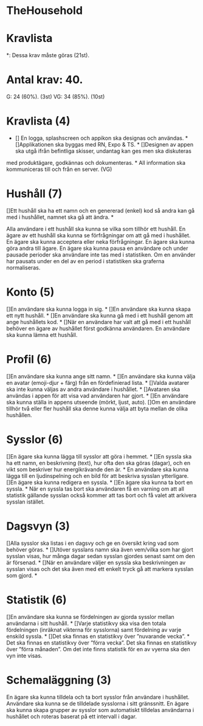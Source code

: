 # TheHousehold

# Kravlista
*: Dessa krav måste göras (21st).

# Antal krav: 40.
G: 24 (60%).  (3st)
VG: 34 (85%).
  (10st)

# Kravlista (4)
- [] En logga, splashscreen och appikon ska designas och användas. *
[]Applikationen ska byggas med RN, Expo & TS. *
[]Designen av appen ska utgå ifrån befintliga skisser, undantag kan ges men ska diskuteras

med produktägare, godkännas och dokumenteras. *
All information ska kommuniceras till och från en server. (VG)

# Hushåll (7)
[]Ett hushåll ska ha ett namn och en genererad (enkel) kod så andra kan gå med i hushållet,
namnet ska gå att ändra. *

Alla användare i ett hushåll ska kunna se vilka som tillhör ett hushåll.
En ägare av ett hushåll ska kunna se förfrågningar om att gå med i hushållet.
En ägare ska kunna acceptera eller neka förfrågningar.
En ägare ska kunna göra andra till ägare.
En ägare ska kunna pausa en användare och under pausade perioder ska användare inte
tas med i statistiken.
Om en använder har pausats under en del av en period i statistiken ska graferna
normaliseras.

# Konto (5)
[]En användare ska kunna logga in sig. *
[]En användare ska kunna skapa ett nytt hushåll. *
[]En användare ska kunna gå med i ett hushåll genom att ange hushållets kod. *
[]När en användare har valt att gå med i ett hushåll behöver en ägare av hushållet först
godkänna användaren.
En användare ska kunna lämna ett hushåll.

# Profil (6)
[]En användare ska kunna ange sitt namn. *
[]En användare ska kunna välja en avatar (emoji-djur + färg) från en fördefinierad lista. *
[]Valda avatarer ska inte kunna väljas av andra användare i hushållet. *
[]Avataren ska användas i appen för att visa vad användaren har gjort. *
[]En användare ska kunna ställa in appens utseende (mörkt, ljust, auto).
[]Om en användare tillhör två eller fler hushåll ska denne kunna välja att byta mellan de
olika hushållen.

# Sysslor (6)
[]En ägare ska kunna lägga till sysslor att göra i hemmet. *
[]En syssla ska ha ett namn, en beskrivning (text), hur ofta den ska göras (dagar), och en
vikt som beskriver hur energikrävande den är. *
En användare ska kunna lägga till en ljudinspelning och en bild för att beskriva sysslan
ytterligare.
[]En ägare ska kunna redigera en syssla. *
[]En ägare ska kunna ta bort en syssla. *
När en syssla tas bort ska användaren få en varning om att all statistik gällande sysslan
också kommer att tas bort och få valet att arkivera sysslan istället.

# Dagsvyn (3)
[]Alla sysslor ska listas i en dagsvy och ge en översikt kring vad som behöver göras. *
[]Utöver sysslans namn ska även vem/vilka som har gjort sysslan visas, hur många dagar
sedan sysslan gjordes senast samt om den är försenad. *
[]När en användare väljer en syssla ska beskrivningen av sysslan visas och det ska även
med ett enkelt tryck gå att markera sysslan som gjord. *

# Statistik (6)
[]En användare ska kunna se fördelningen av gjorda sysslor mellan användarna i sitt
hushåll. *
[]Varje statistikvy ska visa den totala fördelningen (inräknat vikterna för sysslorna) samt
fördelning av varje enskild syssla. *
[]Det ska finnas en statistikvy över ”nuvarande vecka”. *
Det ska finnas en statistikvy över ”förra vecka”.
Det ska finnas en statistikvy över ”förra månaden”. 
Om det inte finns statistik för en av vyerna ska den vyn inte visas.

# Schemaläggning (3)
En ägare ska kunna tilldela och ta bort sysslor från användare i hushållet.
Användare ska kunna se de tilldelade sysslorna i sitt gränssnitt.
En ägare ska kunna skapa grupper av sysslor som automatiskt tilldelas användarna i
hushållet och roteras baserat på ett intervall i dagar. 
